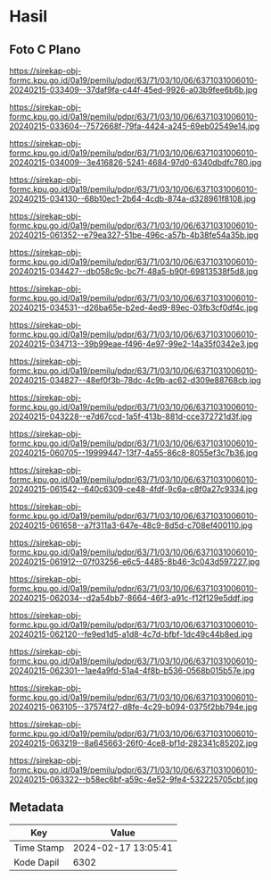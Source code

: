 # Hasil

## Foto C Plano

https://sirekap-obj-formc.kpu.go.id/0a19/pemilu/pdpr/63/71/03/10/06/6371031006010-20240215-033409--37daf9fa-c44f-45ed-9926-a03b9fee6b6b.jpg

https://sirekap-obj-formc.kpu.go.id/0a19/pemilu/pdpr/63/71/03/10/06/6371031006010-20240215-033604--7572668f-79fa-4424-a245-69eb02549e14.jpg

https://sirekap-obj-formc.kpu.go.id/0a19/pemilu/pdpr/63/71/03/10/06/6371031006010-20240215-034009--3e416826-5241-4684-97d0-6340dbdfc780.jpg

https://sirekap-obj-formc.kpu.go.id/0a19/pemilu/pdpr/63/71/03/10/06/6371031006010-20240215-034130--68b10ec1-2b64-4cdb-874a-d328961f8108.jpg

https://sirekap-obj-formc.kpu.go.id/0a19/pemilu/pdpr/63/71/03/10/06/6371031006010-20240215-061352--e79ea327-51be-496c-a57b-4b38fe54a35b.jpg

https://sirekap-obj-formc.kpu.go.id/0a19/pemilu/pdpr/63/71/03/10/06/6371031006010-20240215-034427--db058c9c-bc7f-48a5-b90f-69813538f5d8.jpg

https://sirekap-obj-formc.kpu.go.id/0a19/pemilu/pdpr/63/71/03/10/06/6371031006010-20240215-034531--d26ba65e-b2ed-4ed9-89ec-03fb3cf0df4c.jpg

https://sirekap-obj-formc.kpu.go.id/0a19/pemilu/pdpr/63/71/03/10/06/6371031006010-20240215-034713--39b99eae-f496-4e97-99e2-14a35f0342e3.jpg

https://sirekap-obj-formc.kpu.go.id/0a19/pemilu/pdpr/63/71/03/10/06/6371031006010-20240215-034827--48ef0f3b-78dc-4c9b-ac62-d309e88768cb.jpg

https://sirekap-obj-formc.kpu.go.id/0a19/pemilu/pdpr/63/71/03/10/06/6371031006010-20240215-043228--e7d67ccd-1a5f-413b-881d-cce372721d3f.jpg

https://sirekap-obj-formc.kpu.go.id/0a19/pemilu/pdpr/63/71/03/10/06/6371031006010-20240215-060705--19999447-13f7-4a55-86c8-8055ef3c7b36.jpg

https://sirekap-obj-formc.kpu.go.id/0a19/pemilu/pdpr/63/71/03/10/06/6371031006010-20240215-061542--640c6309-ce48-4fdf-9c6a-c8f0a27c9334.jpg

https://sirekap-obj-formc.kpu.go.id/0a19/pemilu/pdpr/63/71/03/10/06/6371031006010-20240215-061658--a7f311a3-647e-48c9-8d5d-c708ef400110.jpg

https://sirekap-obj-formc.kpu.go.id/0a19/pemilu/pdpr/63/71/03/10/06/6371031006010-20240215-061912--07f03256-e6c5-4485-8b46-3c043d597227.jpg

https://sirekap-obj-formc.kpu.go.id/0a19/pemilu/pdpr/63/71/03/10/06/6371031006010-20240215-062034--d2a54bb7-8664-46f3-a91c-f12f129e5ddf.jpg

https://sirekap-obj-formc.kpu.go.id/0a19/pemilu/pdpr/63/71/03/10/06/6371031006010-20240215-062120--fe9ed1d5-a1d8-4c7d-bfbf-1dc49c44b8ed.jpg

https://sirekap-obj-formc.kpu.go.id/0a19/pemilu/pdpr/63/71/03/10/06/6371031006010-20240215-062301--1ae4a9fd-51a4-4f8b-b536-0568b015b57e.jpg

https://sirekap-obj-formc.kpu.go.id/0a19/pemilu/pdpr/63/71/03/10/06/6371031006010-20240215-063105--37574f27-d8fe-4c29-b094-0375f2bb794e.jpg

https://sirekap-obj-formc.kpu.go.id/0a19/pemilu/pdpr/63/71/03/10/06/6371031006010-20240215-063219--8a645663-26f0-4ce8-bf1d-282341c85202.jpg

https://sirekap-obj-formc.kpu.go.id/0a19/pemilu/pdpr/63/71/03/10/06/6371031006010-20240215-063322--b58ec6bf-a59c-4e52-9fe4-532225705cbf.jpg


## Metadata

| Key        | Value               |
| ---------- | ------------------- |
| Time Stamp | 2024-02-17 13:05:41 |
| Kode Dapil | 6302                |



